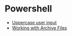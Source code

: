 # Powershell

- [Uppercase user input](http://usefulscripting.network/powershell/uppercase-user-input/)
- [Working with Archive Files](http://usefulscripting.network/computers/windows/working-with-archive-files/)
